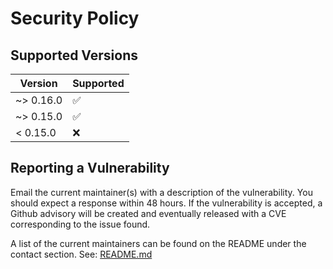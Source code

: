 # Security Policy

## Supported Versions

| Version   | Supported          |
| --------- | ------------------ |
| ~> 0.16.0 | :white_check_mark: |
| ~> 0.15.0 | :white_check_mark: |
| < 0.15.0  | :x:                |

## Reporting a Vulnerability

Email the current maintainer(s) with a description of the vulnerability. You
should expect a response within 48 hours. If the vulnerability is accepted, a
Github advisory will be created and eventually released with a CVE corresponding
to the issue found.

A list of the current maintainers can be found on the README under the contact
section. See: [README.md](https://github.com/Sorcery/sorcery#contact)
